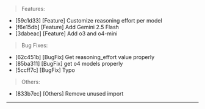 > Features:
- [59c1d33] [Feature] Customize reasoning effort per model
- [f6e15db] [Feature] Add Gemini 2.5 Flash
- [3dabeac] [Feature] Add o3 and o4-mini

> Bug Fixes:
- [62c451b] [BugFix] Get reasoning_effort value properly
- [85ba311] [BugFix] get o4 models properly
- [5ccff7c] [BugFix] Typo

> Others:
- [833b7ec] [Others] Remove unused import


---
